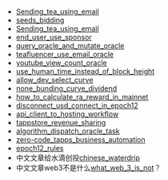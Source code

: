 * [Sending_tea_using_email](Sending_tea_using_email.md)
* [seeds_bidding](seeds_bidding.md)
* [Sending_tea_using_email](Sending_tea_using_email.md)
* [end_user_use_sponsor](end_user_use_sponsor.md)
* [query_oracle_and_mutate_oracle](query_oracle_and_mutate_oracle.md)
* [teafluencer_use_email_oracle](teafluencer_use_email_oracle.md)
* [youtube_view_count_oracle](youtube_view_count_oracle.md)
* [use_human_time_instead_of_block_height](use_human_time_instead_of_block_height.md)
* [allow_dev_select_curve](allow_dev_select_curve.md)
* [none_bunding_curve_dividend](none_bunding_curve_dividend.md)
* [how_to_calculate_ra_reward_in_mainnet](how_to_calculate_ra_reward_in_mainnet.md)
* [disconnect_usd_connect_in_epoch12](disconnect_usd_connect_in_epoch12.md)
* [api_client_to_hosting_workflow](api_client_to_hosting_workflow.md)
* [tappstore_revenue_sharing](tappstore_revenue_sharing.md)
* [algorithm_dispatch_oracle_task](algorithm_dispatch_oracle_task.md)
* [zero-code_tapps_business_automation](zero-code_tapps_business_automation.md)
* [epoch12_rules](epoch12_rules.md)
* 中文文章给水滴创投[chinese_waterdrip](chinese_waterdrip.md)
* 中文文章web3不是什么[what_web_3_is_not](what_web_3_is_not.md)？
